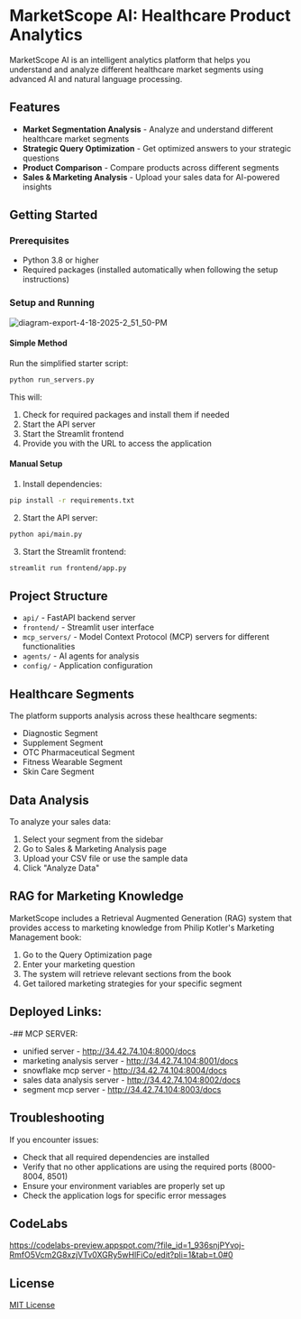 # MarketScope AI: Healthcare Product Analytics 

MarketScope AI is an intelligent analytics platform that helps you understand and analyze different healthcare market segments using advanced AI and natural language processing.

## Features

- **Market Segmentation Analysis** - Analyze and understand different healthcare market segments
- **Strategic Query Optimization** - Get optimized answers to your strategic questions
- **Product Comparison** - Compare products across different segments
- **Sales & Marketing Analysis** - Upload your sales data for AI-powered insights

## Getting Started

### Prerequisites

- Python 3.8 or higher
- Required packages (installed automatically when following the setup instructions)

### Setup and Running
![diagram-export-4-18-2025-2_51_50-PM](https://github.com/user-attachments/assets/6f26c242-6cfc-4f3a-9d49-d6fafab3aa03)

#### Simple Method
Run the simplified starter script:

```bash
python run_servers.py
```

This will:
1. Check for required packages and install them if needed
2. Start the API server
3. Start the Streamlit frontend
4. Provide you with the URL to access the application

#### Manual Setup

1. Install dependencies:
```bash
pip install -r requirements.txt
```

2. Start the API server:
```bash
python api/main.py
```

3. Start the Streamlit frontend:
```bash
streamlit run frontend/app.py
```

## Project Structure

- `api/` - FastAPI backend server
- `frontend/` - Streamlit user interface
- `mcp_servers/` - Model Context Protocol (MCP) servers for different functionalities
- `agents/` - AI agents for analysis
- `config/` - Application configuration

## Healthcare Segments

The platform supports analysis across these healthcare segments:

- Diagnostic Segment
- Supplement Segment
- OTC Pharmaceutical Segment
- Fitness Wearable Segment
- Skin Care Segment

## Data Analysis

To analyze your sales data:

1. Select your segment from the sidebar
2. Go to Sales & Marketing Analysis page
3. Upload your CSV file or use the sample data
4. Click "Analyze Data"

## RAG for Marketing Knowledge

MarketScope includes a Retrieval Augmented Generation (RAG) system that provides access to marketing knowledge from Philip Kotler's Marketing Management book:

1. Go to the Query Optimization page
2. Enter your marketing question
3. The system will retrieve relevant sections from the book
4. Get tailored marketing strategies for your specific segment

## Deployed Links:
-## MCP SERVER:
- unified server - http://34.42.74.104:8000/docs
- marketing analysis server - http://34.42.74.104:8001/docs
- snowflake mcp server - http://34.42.74.104:8004/docs
- sales data analysis server - http://34.42.74.104:8002/docs
- segment mcp server - http://34.42.74.104:8003/docs

## Troubleshooting

If you encounter issues:

- Check that all required dependencies are installed
- Verify that no other applications are using the required ports (8000-8004, 8501)
- Ensure your environment variables are properly set up
- Check the application logs for specific error messages

## CodeLabs
https://codelabs-preview.appspot.com/?file_id=1_936snjPYvoj-RmfO5Vcm2G8xzjVTv0XGRy5wHlFiCo/edit?pli=1&tab=t.0#0

## License

[MIT License](LICENSE)
